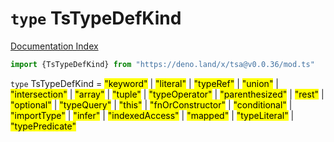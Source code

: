 # `type` TsTypeDefKind

[Documentation Index](../README.md)

```ts
import {TsTypeDefKind} from "https://deno.land/x/tsa@v0.0.36/mod.ts"
```

`type` TsTypeDefKind = <mark>"keyword"</mark> | <mark>"literal"</mark> | <mark>"typeRef"</mark> | <mark>"union"</mark> | <mark>"intersection"</mark> | <mark>"array"</mark> | <mark>"tuple"</mark> | <mark>"typeOperator"</mark> | <mark>"parenthesized"</mark> | <mark>"rest"</mark> | <mark>"optional"</mark> | <mark>"typeQuery"</mark> | <mark>"this"</mark> | <mark>"fnOrConstructor"</mark> | <mark>"conditional"</mark> | <mark>"importType"</mark> | <mark>"infer"</mark> | <mark>"indexedAccess"</mark> | <mark>"mapped"</mark> | <mark>"typeLiteral"</mark> | <mark>"typePredicate"</mark>